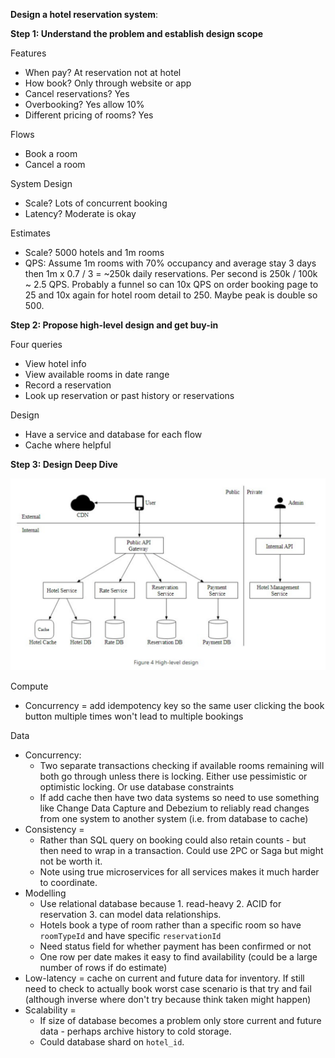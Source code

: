 **Design a hotel reservation system**:

**Step 1: Understand the problem and establish design scope**

Features
* When pay? At reservation not at hotel
* How book? Only through website or app
* Cancel reservations? Yes
* Overbooking? Yes allow 10%
* Different pricing of rooms? Yes

Flows
* Book a room
* Cancel a room

System Design
* Scale? Lots of concurrent booking
* Latency? Moderate is okay

Estimates
* Scale? 5000 hotels and 1m rooms
* QPS: Assume 1m rooms with 70% occupancy and average stay 3 days then 1m x 0.7 / 3 = ~250k daily reservations. Per second is 250k / 100k ~ 2.5 QPS. Probably a funnel so can 10x QPS on order booking page to 25 and 10x again for hotel room detail to 250. Maybe peak is double so 500.

**Step 2: Propose high-level design and get buy-in**

Four queries
* View hotel info
* View available rooms in date range
* Record a reservation
* Look up reservation or past history or reservations

Design
* Have a service and database for each flow
* Cache where helpful

**Step 3: Design Deep Dive**

![image info](./../../../../images/hotel_reservation.png)

Compute
* Concurrency = add idempotency key so the same user clicking the book button multiple times won't lead to multiple bookings

Data
* Concurrency: 
    * Two separate transactions checking if available rooms remaining will both go through unless there is locking. Either use pessimistic or optimistic locking. Or use database constraints
    * If add cache then have two data systems so need to use something like Change Data Capture and Debezium to reliably read changes from one system to another system (i.e. from database to cache)
* Consistency = 
    * Rather than SQL query on booking could also retain counts - but then need to wrap in a transaction. Could use 2PC or Saga but might not be worth it. 
    * Note using true microservices for all services makes it much harder to coordinate.
* Modelling
    * Use relational database because 1. read-heavy 2. ACID for reservation 3. can model data relationships. 
    * Hotels book a type of room rather than a specific room so have `roomTypeId` and have specific `reservationId`
    * Need status field for whether payment has been confirmed or not
    * One row per date makes it easy to find availability (could be a large number of rows if do estimate)
* Low-latency = cache on current and future data for inventory. If still need to check to actually book worst case scenario is that try and fail (although inverse where don't try because think taken might happen)
* Scalability = 
    * If size of database becomes a problem only store current and future data - perhaps archive history to cold storage. 
    * Could database shard on `hotel_id`. 
